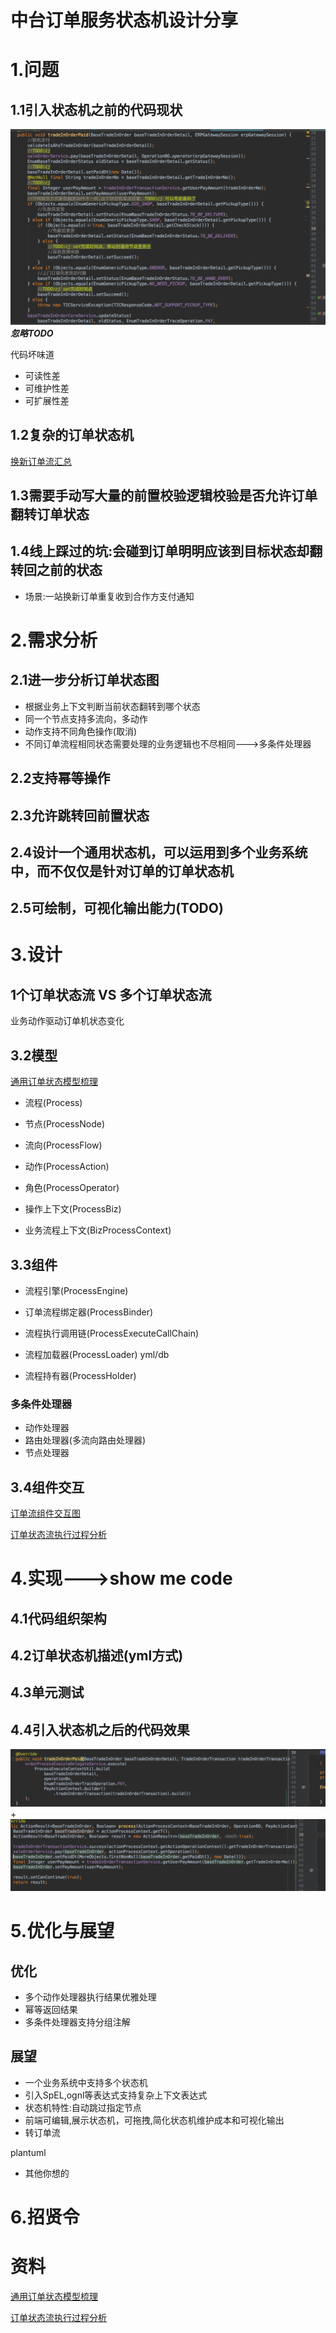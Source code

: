 # 中台订单服务状态机设计分享
# 1.问题
## 1.1引入状态机之前的代码现状
![引入状态机之前的代码现状](img/引入状态机之前的代码现状.png)
***忽略TODO***

代码坏味道
* 可读性差
* 可维护性差
* 可扩展性差

## 1.2复杂的订单状态机
[换新订单流汇总](https://www.processon.com/view/link/5d5a542de4b04399f5aa0ad3)

## 1.3需要手动写大量的前置校验逻辑校验是否允许订单翻转订单状态

## 1.4线上踩过的坑:会碰到订单明明应该到目标状态却翻转回之前的状态
* 场景:一站换新订单重复收到合作方支付通知


# 2.需求分析
## 2.1进一步分析订单状态图
* 根据业务上下文判断当前状态翻转到哪个状态
* 同一个节点支持多流向，多动作
* 动作支持不同角色操作(取消)
* 不同订单流程相同状态需要处理的业务逻辑也不尽相同--->多条件处理器

## 2.2支持幂等操作

## 2.3允许跳转回前置状态

## 2.4设计一个通用状态机，可以运用到多个业务系统中，而不仅仅是针对订单的订单状态机

## 2.5可绘制，可视化输出能力(TODO)


# 3.设计
## 1个订单状态流 VS 多个订单状态流 
业务动作驱动订单机状态变化

## 3.2模型
[通用订单状态模型梳理](https://www.processon.com/view/link/5eb664d4f346fb6907e46e8d)
* 流程(Process)
* 节点(ProcessNode)
* 流向(ProcessFlow)
* 动作(ProcessAction)


* 角色(ProcessOperator)
* 操作上下文(ProcessBiz)
* 业务流程上下文(BizProcessContext)

## 3.3组件
* 流程引擎(ProcessEngine)
* 订单流程绑定器(ProcessBinder)

* 流程执行调用链(ProcessExecuteCallChain)
* 流程加载器(ProcessLoader) yml/db
* 流程持有器(ProcessHolder)

### 多条件处理器
* 动作处理器
* 路由处理器(多流向路由处理器)
* 节点处理器


## 3.4组件交互
[订单流组件交互图](https://www.processon.com/view/link/5f588267e401fd60bdea4102)

[订单状态流执行过程分析](https://www.processon.com/view/link/5ea5674807912948b0dd027f)

# 4.实现--->show me code
## 4.1代码组织架构

## 4.2订单状态机描述(yml方式)

## 4.3单元测试

## 4.4引入状态机之后的代码效果
![流程引擎代码展示](img/流程引擎代码展示.png)
+
![动作处理器代码展示](img/动作处理器代码展示.png)

# 5.优化与展望
## 优化
* 多个动作处理器执行结果优雅处理
* 幂等返回结果
* 多条件处理器支持分组注解

## 展望
* 一个业务系统中支持多个状态机
* 引入SpEL,ognl等表达式支持复杂上下文表达式
* 状态机特性:自动跳过指定节点
* 前端可编辑,展示状态机，可拖拽,简化状态机维护成本和可视化输出
* 转订单流

plantuml

* 其他你想的


# 6.招贤令


# 资料
[通用订单状态模型梳理](https://www.processon.com/view/link/5eb664d4f346fb6907e46e8d)

[订单状态流执行过程分析](https://www.processon.com/view/link/5ea5674807912948b0dd027f)
